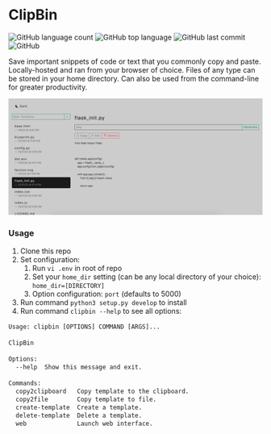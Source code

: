 #  ClipBin

![GitHub language count](https://img.shields.io/github/languages/count/misterrager8/ClipBin)
![GitHub top language](https://img.shields.io/github/languages/top/misterrager8/ClipBin)
![GitHub last commit](https://img.shields.io/github/last-commit/misterrager8/ClipBin)
![GitHub](https://img.shields.io/github/license/misterrager8/clipbin)

Save important snippets of code or text that you commonly copy and paste. Locally-hosted and ran from your browser of choice. Files of any type can be stored in your home directory. Can also be used from the command-line for greater productivity.

![](docs/screenshot1.png)

### Usage

1. Clone this repo
2. Set configuration:
    1. Run `vi .env` in root of repo
    2. Set your `home_dir` setting (can be any local directory of your choice): `home_dir=[DIRECTORY]`
    3. Option configuration: `port` (defaults to 5000)
3. Run command `python3 setup.py develop` to install
4. Run command `clipbin --help` to see all options:

<!--  -->

    Usage: clipbin [OPTIONS] COMMAND [ARGS]...

    ClipBin

    Options:
      --help  Show this message and exit.

    Commands:
      copy2clipboard   Copy template to the clipboard.
      copy2file        Copy template to file.
      create-template  Create a template.
      delete-template  Delete a template.
      web              Launch web interface.
